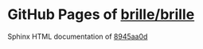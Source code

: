 GitHub Pages of [brille/brille](https://github.com/brille/brille.git)
======================================
Sphinx HTML documentation of [8945aa0d](https://github.com/brille/brille/tree/8945aa0dd63cd14161de0259f2e420dc3287e2cd)
